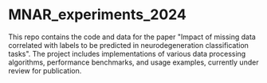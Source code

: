 # MNAR_experiments_2024
This repo contains the code and data for the paper "Impact of missing data correlated with labels to be predicted in neurodegeneration classification tasks". The project includes implementations of various data processing algorithms, performance benchmarks, and usage examples, currently under review for publication.
